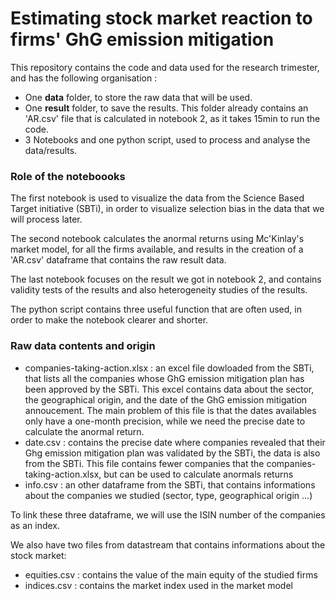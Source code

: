 # Estimating stock market reaction to firms' GhG emission mitigation

This repository contains the code and data used for the research trimester, and has the following organisation :

* One **data** folder, to store the raw data that will be used.
* One **result** folder, to save the results. This folder already contains an 'AR.csv' file that is calculated in notebook 2, as it takes 15min to run the code. 
* 3 Notebooks and one python script, used to process and analyse the data/results.

### Role of the noteboooks 

The first notebook is used to visualize the data from the Science Based Target initiative (SBTi), in order to visualize selection bias in the data that we will process later. 

The second notebook calculates the anormal returns using Mc'Kinlay's market model, for all the firms available, and results in the creation of a 'AR.csv' dataframe that contains the raw result data.

The last notebook focuses on the result we got in notebook 2, and contains validity tests of the results and also heterogeneity studies of the results.

The python script contains three useful function that are often used, in order to make the notebook clearer and shorter. 

### Raw data contents and origin

* companies-taking-action.xlsx : an excel file dowloaded from the SBTi, that lists all the companies whose GhG emission mitigation plan has been approved by the SBTi. This excel contains data about the sector, the geographical origin, and the date of the GhG emission mitigation annoucement. The main problem of this file is that the dates availables only have a one-month precision, while we need the precise date to calculate the anormal return.
* date.csv : contains the precise date where companies revealed that their Ghg emission mitigation plan was validated by the SBTi, the data is also from the SBTi. This file contains fewer companies that the companies-taking-action.xlsx, but can be used to calculate anormals returns
* info.csv : an other dataframe from the SBTi, that contains informations about the companies we studied (sector, type, geographical origin ...)
  
To link these three dataframe, we will use the ISIN number of the companies as an index.
  
We also have two files from datastream that contains informations about the stock market:

* equities.csv : contains the value of the main equity of the studied firms
* indices.csv : contains the market index used in the market model